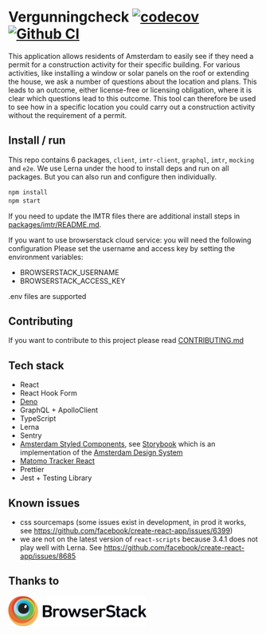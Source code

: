 # Vergunningcheck [![codecov](https://codecov.io/gh/Amsterdam/vergunningcheck/branch/develop/graph/badge.svg)](https://codecov.io/gh/Amsterdam/vergunningcheck) [![Github CI](https://github.com/Amsterdam/vergunningcheck/workflows/Github%20CI/badge.svg)](https://github.com/Amsterdam/vergunningcheck/actions)

This application allows residents of Amsterdam to easily see if they need a permit for a construction activity for their specific building. For various activities, like installing a window or solar panels on the roof or extending the house, we ask a number of questions about the location and plans. This leads to an outcome, either license-free or licensing obligation, where it is clear which questions lead to this outcome. This tool can therefore be used to see how in a specific location you could carry out a construction activity without the requirement of a permit.

## Install / run

This repo contains 6 packages, `client`, `imtr-client`, `graphql`, `imtr`, `mocking` and `e2e`. We use Lerna under the hood to install deps and run on all packages. But you can also run and configure then individually.

```bash
npm install
npm start
```

If you need to update the IMTR files there are additional install steps in [packages/imtr/README.md](packages/imtr/README.md).

If you want to use browserstack cloud service:
you will need the following configuration 
Please set the username and access key by setting the environment variables: 
  - BROWSERSTACK_USERNAME                                                          
  - BROWSERSTACK_ACCESS_KEY                                                           
 
 .env files are supported                                                    


## Contributing

If you want to contribute to this project please read [CONTRIBUTING.md](CONTRIBUTING.md)

## Tech stack

- React
- React Hook Form
- [Deno](https://deno.land)
- GraphQL + ApolloClient
- TypeScript
- Lerna
- Sentry
- [Amsterdam Styled Components](https://github.com/Amsterdam/amsterdam-styled-components/), see [Storybook](https://amsterdam.github.io/amsterdam-styled-components) which is an implementation of the [Amsterdam Design System](https://designsystem.amsterdam.nl)
- [Matomo Tracker React](https://github.com/Amsterdam/matomo-tracker)
- Prettier
- Jest + Testing Library

## Known issues

- css sourcemaps (some issues exist in development, in prod it works, see https://github.com/facebook/create-react-app/issues/6399)
- we are not on the latest version of `react-scripts` because 3.4.1 does not play well with Lerna. See https://github.com/facebook/create-react-app/issues/8685

## Thanks to

[<img src="https://github.com/Amsterdam/atlas/blob/develop/public/images/browserstack-logo@2x.png" height="60" title="BrowserStack Logo" alt="BrowserStack Logo" />](https://www.browserstack.com/)
